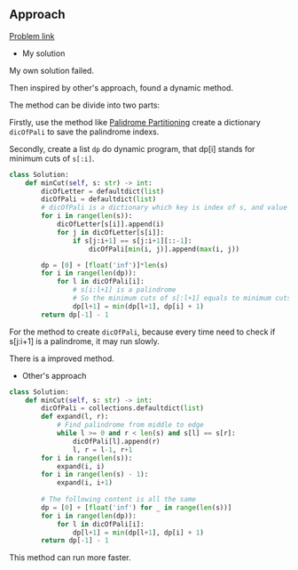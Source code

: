 ## Approach

[Problem link](https://leetcode.com/problems/palindrome-partitioning-ii/)

- My solution

My own solution failed. 

Then inspired by other's approach, found a dynamic method.

The method can be divide into two parts:

Firstly, use the method like [Palidrome Partitioning](https://github.com/Chunar5354/some_notes/blob/master/leetcode/problems/PalidromePartitioning.md) create a dictionary `dicOfPali` to save the palindrome indexs.

Secondly, create a list `dp` do dynamic program, that dp[i] stands for minimum cuts of `s[:i]`.

```python
class Solution:
    def minCut(self, s: str) -> int:
        dicOfLetter = defaultdict(list)
        dicOfPali = defaultdict(list)
        # dicOfPali is a dictionary which key is index of s, and value is a list of indexs which can compose a palindrome with its key
        for i in range(len(s)):
            dicOfLetter[s[i]].append(i)
            for j in dicOfLetter[s[i]]:
                if s[j:i+1] == s[j:i+1][::-1]:
                    dicOfPali[min(i, j)].append(max(i, j))

        dp = [0] + [float('inf')]*len(s)
        for i in range(len(dp)):
            for l in dicOfPali[i]:
                # s[i:l+1] is a palindrome
                # So the minimum cuts of s[:l+1] equals to minimum cuts of s[:i] plus 1, and take the minimus value
                dp[l+1] = min(dp[l+1], dp[i] + 1)
        return dp[-1] - 1
```

For the method to create `dicOfPali`, because every time need to check if s[j:i+1] is a palindrome, it may run slowly. 

There is a improved method.

- Other's approach

```python
class Solution:
    def minCut(self, s: str) -> int:
        dicOfPali = collections.defaultdict(list)
        def expand(l, r):
            # Find palindrome from middle to edge
            while l >= 0 and r < len(s) and s[l] == s[r]:
                dicOfPali[l].append(r)
                l, r = l-1, r+1
        for i in range(len(s)):
            expand(i, i)
        for i in range(len(s) - 1):
            expand(i, i+1)
        
        # The following content is all the same
        dp = [0] + [float('inf') for _ in range(len(s))]
        for i in range(len(dp)):
            for l in dicOfPali[i]:
                dp[l+1] = min(dp[l+1], dp[i] + 1)
        return dp[-1] - 1
```

This method can run more faster.
